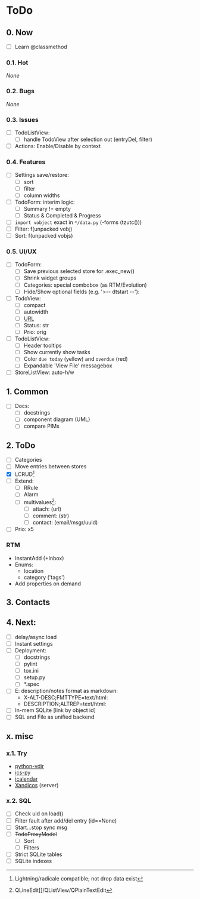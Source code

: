 # ToDo

## 0. Now
- [ ] Learn @classmethod

### 0.1. Hot
*None*

### 0.2. Bugs
*None*

### 0.3. Issues
- [ ] TodoListView:
  - [ ] handle TodoView after selection out (entryDel, filter)
- [ ] Actions: Enable/Disable by context

### 0.4. Features
- [ ] Settings save/restore:
  - [ ] sort
  - [ ] filter
  - [ ] column widths
- [ ] TodoForm: interim logic:
  - [ ] Summary != empty
  - [ ] Status & Completed & Progress
- [ ] `import vobject` exact in `*/data.py` (-forms (tzutc()))
- [ ] Filter: f(unpacked vobj)
- [ ] Sort: f(unpacked vobjs)

### 0.5. UI/UX
- [ ] TodoForm:
  - [ ] Save previous selected store for .exec_new()
  - [ ] Shrink widget groups
  - [ ] Categories: special combobox (as RTM/Evolution)
  - [ ] Hide/Show optional fields (e.g. '>-- dtstart --'):
- [ ] TodoView:
  - [ ] compact
  - [ ] autowidth
  - [ ] [URL](URL)
  - [ ] Status: str
  - [ ] Prio: orig
- [ ] TodoListView:
  - [ ] Header tooltips
  - [ ] Show currently show tasks
  - [ ] Color `due today` (yellow) and `overdue` (red)
  - [ ] Expandable 'View File' messagebox
- [ ] StoreListView: auto-h/w

## 1. Common
- [ ] Docs:
  - [ ] docstrings
  - [ ] component diagram (UML)
  - [ ] compare PIMs

## 2. ToDo
- [ ] Categories
- [ ] Move entries between stores
- [x] LCRUD[^2]
- [ ] Extend:
  - [ ] RRule
  - [ ] Alarm
  - [ ] multivalues[^4]:
     - [ ] attach: (url)
     - [ ] comment: (str)
     - [ ] contact: (email/msgr/uuid)
- [ ] Prio: x5

### RTM
- InstantAdd (+Inbox)
- Enums:
  - location
  - category ('tags')
- Add properties on demand

## 3. Contacts

## 4. Next:
- [ ] delay/async load
- [ ] Instant settings
- [ ] Deployment:
  - [ ] docstrings
  - [ ] pylint
  - [ ] tox.ini
  - [ ] setup.py
  - [ ] \*.spec
- [ ] E: description/notes format as markdown:
  - X-ALT-DESC;FMTTYPE=text/html:
  - DESCRIPTION;ALTREP=text/html:
- [ ] In-mem SQLite [link by object id]
- [ ] SQL and File as unified backend

## x. misc

### x.1. Try
- [python-vdir](https://github.com/pimutils/python-vdir)
- [ics-py](https://github.com/ics-py/ics-py/)
- [icalendar](https://github.com/collective/icalendar/)
- [Xandicos](https://github.com/jelmer/xandikos) (server)

### x.2. SQL
- [ ] Check uid on load()
- [ ] Filter fault after add/del entry (id==None)
- [ ] Start...stop sync msg
- [ ] ~~TodoProxyModel~~
  - [ ] Sort
  - [ ] Filters
- [ ] Strict SQLite tables
- [ ] SQLite indexes

[^2]: Lightning/radicale compatible; not drop data exist
[^3]: CardBook/radicale compatible; not drop data exist
[^4]: QLineEdit[]/QListView/QPlainTextEdit

